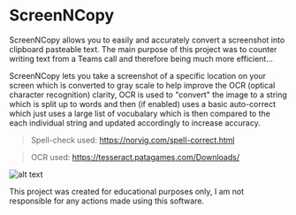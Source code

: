 # ScreenNCopy

ScreenNCopy allows you to easily and accurately convert a screenshot into clipboard pasteable text.
The main purpose of this project was to counter writing text from a Teams call and therefore being much more efficient...

ScreenNCopy lets you take a screenshot of a specific location on your screen which is converted to gray scale to help improve the OCR (optical character recognition) clarity, OCR is used to "convert" the image to a string which is split up to words and then (if enabled) uses a basic auto-correct which just uses a large list of vocubalary which is then compared to the each individual string and updated accordingly to increase accuracy.

> Spell-check used: https://norvig.com/spell-correct.html

> OCR used: https://tesseract.patagames.com/Downloads/

![alt text](https://pyimagesearch.com/wp-content/uploads/2017/06/example_01.png)

This project was created for educational purposes only, I am not responsible for any actions made using this software.
